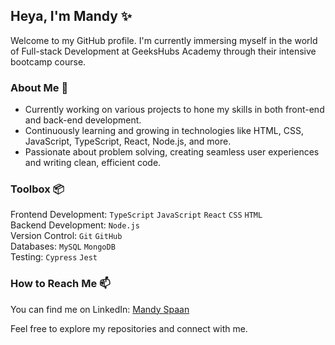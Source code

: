 ## Heya, I'm Mandy ✨

Welcome to my GitHub profile. I'm currently immersing myself in the world of Full-stack Development at GeeksHubs Academy through their intensive bootcamp course.

### About Me 🌱
- Currently working on various projects to hone my skills in both front-end and back-end development.
- Continuously learning and growing in technologies like HTML, CSS, JavaScript, TypeScript, React, Node.js, and more.
- Passionate about problem solving, creating seamless user experiences and writing clean, efficient code.

### Toolbox 📦
Frontend Development: `TypeScript` `JavaScript` `React` `CSS` `HTML` <br>
Backend Development: `Node.js`<br>
Version Control: `Git` `GitHub` <br>
Databases: `MySQL` `MongoDB` <br>
Testing: `Cypress` `Jest`


### How to Reach Me 📫 
You can find me on LinkedIn: [Mandy Spaan](https://www.linkedin.com/in/mandyspaan/)

Feel free to explore my repositories and connect with me. 
